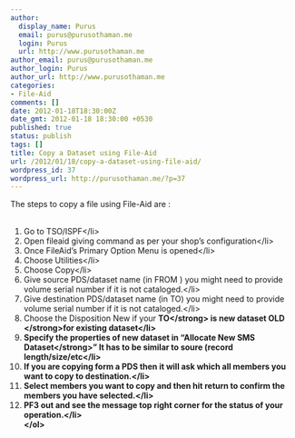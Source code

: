 ```yaml
---
author:
  display_name: Purus
  email: purus@purusothaman.me
  login: Purus
  url: http://www.purusothaman.me
author_email: purus@purusothaman.me
author_login: Purus
author_url: http://www.purusothaman.me
categories:
- File-Aid
comments: []
date: 2012-01-18T18:30:00Z
date_gmt: 2012-01-18 18:30:00 +0530
published: true
status: publish
tags: []
title: Copy a Dataset using File-Aid
url: /2012/01/18/copy-a-dataset-using-file-aid/
wordpress_id: 37
wordpress_url: http://purusothaman.me/?p=37
---
```


<p>The steps to copy a file using File-Aid are :<br>
<ol><br>
<li>Go to TSO&#47;ISPF<&#47;li><br>
<li>Open fileaid giving command as per your shop&rsquo;s configuration<&#47;li><br>
<li>Once FileAid&rsquo;s Primary Option Menu is opened<&#47;li><br>
<li>Choose Utilities<&#47;li><br>
<li>Choose Copy<&#47;li><br>
<li>Give source PDS&#47;dataset name (in FROM ) you might need to provide volume serial number if it is not cataloged.<&#47;li><br>
<li>Give destination PDS&#47;dataset name (in TO) you might need to provide volume serial number if it is not cataloged.<&#47;li><br>
<li>Choose the Disposition New if your <strong>TO<&#47;strong> is new dataset <strong>OLD <&#47;strong>for existing dataset<&#47;li><br>
<li>Specify the properties of new dataset in &ldquo;<strong>Allocate New SMS Dataset<&#47;strong>&rdquo; It has to be similar to soure (record length&#47;size&#47;etc<&#47;li><br>
<li>If you are copying form a PDS then it will ask which all members you want to copy to destination.<&#47;li><br>
<li>Select members you want to copy and then hit return to confirm the members you have selected.<&#47;li><br>
<li>PF3 out and see the message top right corner for the status of your operation.<&#47;li><br><&#47;ol></p>
